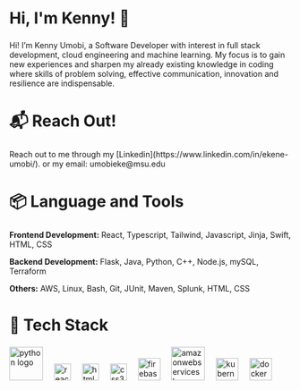 ###

<h1 align="left"> Hi, I'm Kenny! 👋</h1>

###

<p align="left">Hi! I’m Kenny Umobi, a Software Developer with interest in full stack development, cloud engineering and machine learning. My focus is to gain new experiences and sharpen my already existing knowledge in coding where skills of problem solving, effective communication, innovation and resilience are indispensable.</p>

###

<h1 align="left">📬 Reach Out!</h1>

###

<p align="left">Reach out to me through my [Linkedin](https://www.linkedin.com/in/ekene-umobi/). or my email: umobieke@msu.edu </p>

###

<h1 align="left">📦 Language and Tools</h1>

###

<div align="left">
  <p><strong>Frontend Development:</strong> React, Typescript, Tailwind, Javascript, Jinja, Swift, HTML, CSS</p>
  <p><strong>Backend Development:</strong> Flask, Java, Python, C++, Node.js, mySQL, Terraform </p>
  <p><strong>Others:</strong> AWS, Linux, Bash, Git, JUnit, Maven, Splunk, HTML, CSS</p>
  
</div>

<h1 align="left">🧱 Tech Stack</h1>

###

<div align="left">
  <img src="https://skillicons.dev/icons?i=py" height="60" alt="python logo"  />
  <img width="12" />
  <img src="https://cdn.jsdelivr.net/gh/devicons/devicon/icons/react/react-original.svg" height="30" alt="react logo"  />
  <img width="12" />
  <img src="https://cdn.jsdelivr.net/gh/devicons/devicon/icons/html5/html5-original.svg" height="30" alt="html5 logo"  />
  <img width="12" />
  <img src="https://cdn.jsdelivr.net/gh/devicons/devicon/icons/css3/css3-original.svg" height="30" alt="css3 logo"  />
  <img width="12" />
  <img src="https://cdn.jsdelivr.net/gh/devicons/devicon/icons/firebase/firebase-plain-wordmark.svg" height="40" alt="firebase logo"  />
  <img width="12" />
  <img src="https://skillicons.dev/icons?i=aws" height="60" alt="amazonwebservices logo"  />
  <img width="12" />
  <img src="https://cdn.jsdelivr.net/gh/devicons/devicon/icons/kubernetes/kubernetes-plain.svg" height="40" alt="kubernetes logo"  />
  <img width="12" />
  <img src="https://cdn.jsdelivr.net/gh/devicons/devicon/icons/docker/docker-plain-wordmark.svg" height="40" alt="docker logo"  />
</div>

###
